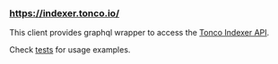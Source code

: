 ### https://indexer.tonco.io/

This client provides graphql wrapper to access the [Tonco Indexer API](https://indexer.tonco.io/docs).

Check [tests](tests/test_graphql.rs) for usage examples.
